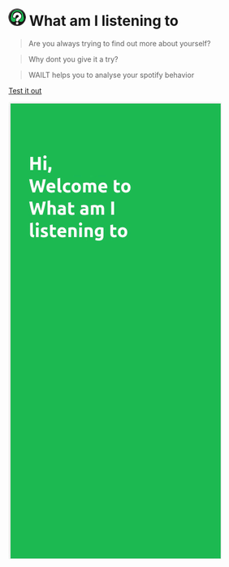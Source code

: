 # <img src="README.assets/WAILT_logo_black_background.svg" alt="What-Am-I-Listening-To-Logo" style="height: 2rem; background-color: black; border-radius: 50%; padding: 1px;" /> What am I listening to

> Are you always trying to find out more about yourself?

> Why dont you give it a try?

> WAILT helps you to analyse your spotify behavior

<!-- <div style="height: 35px; width: 100%;">
    <a href="https://konstantinlob.github.io/What-am-I-listening-to/" target="_blank" rel="noreferrer noopener" style="margin: 0px auto; padding: 10px 16px; background-color: #1DB954; color: white; border-radius: 20px; font-weight: 700;">
        Test it out
    </a>
</div> -->

[Test it out](https://konstantinlob.github.io/What-am-I-listening-to/)

![demo](README.assets/app-demo.gif)
